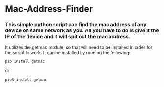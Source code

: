 # Mac-Address-Finder

### This simple python script can find the mac address of any device on same network as you. All you have to do is give it the IP of the device and it will spit out the mac address.

It utilizes the getmac module, so that will need to be installed in order for the script to work. It can be installed by running the following:

`pip install getmac`

or

`pip3 install getmac`
